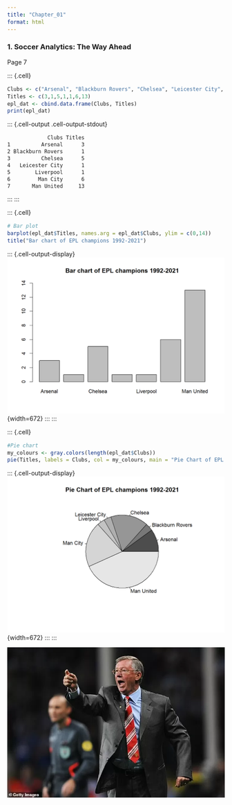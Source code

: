 ```yaml
---
title: "Chapter_01"
format: html
---
```




### 1. Soccer Analytics: The Way Ahead

Page 7



::: {.cell}

```{.r .cell-code}
Clubs <- c("Arsenal", "Blackburn Rovers", "Chelsea", "Leicester City", "Liverpool", "Man City", "Man United")
Titles <- c(3,1,5,1,1,6,13)
epl_dat <- cbind.data.frame(Clubs, Titles)
print(epl_dat)
```

::: {.cell-output .cell-output-stdout}

```
             Clubs Titles
1          Arsenal      3
2 Blackburn Rovers      1
3          Chelsea      5
4   Leicester City      1
5        Liverpool      1
6         Man City      6
7       Man United     13
```


:::
:::

::: {.cell}

```{.r .cell-code}
# Bar plot
barplot(epl_dat$Titles, names.arg = epl_dat$Clubs, ylim = c(0,14))
title("Bar chart of EPL champions 1992-2021")
```

::: {.cell-output-display}
![](Chapter_01_files/figure-html/unnamed-chunk-2-1.png){width=672}
:::
:::

::: {.cell}

```{.r .cell-code}
#Pie chart
my_colours <- gray.colors(length(epl_dat$Clubs))
pie(Titles, labels = Clubs, col = my_colours, main = "Pie Chart of EPL champions 1992-2021")
```

::: {.cell-output-display}
![](Chapter_01_files/figure-html/unnamed-chunk-3-1.png){width=672}
:::
:::



![Alex Ferguson](Alex_Ferguson.webp)

